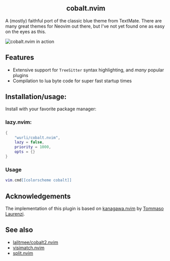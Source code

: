 <p align="center">
  <h2 align="center">cobalt.nvim</h2>
</p>

A (mostly) faithful port of the classic blue theme from TextMate. There are
many great themes for Neovim out there, but I've not yet found one as easy on
the eyes as this.

![cobalt.nvim in action](https://github.com/user-attachments/assets/3422936f-1849-47c5-8136-16f76546f3c0)

## Features

- Extensive support for `TreeSitter` syntax highlighting, and _many_ popular plugins
- Compilation to lua byte code for super fast startup times

## Installation/usage:

Install with your favorite package manager:

### lazy.nvim:
``` lua
{
    "wurli/cobalt.nvim",
    lazy = false,
    priority = 1000,
    opts = {}
}
```

### Usage
``` lua
vim.cmd[[colorscheme cobalt]]
```

## Acknowledgements

The implementation of this plugin is based on
[kanagawa.nvim](https://github.com/rebelot/kanagawa.nvim) by [Tommaso
Laurenzi](https://github.com/rebelot).

## See also

*   [lalitmee/cobalt2.nvim](https://github.com/lalitmee/cobalt2.nvim)
*   [visimatch.nvim](https://github.com/wurli/visimatch.nvim)
*   [split.nvim](https://github.com/wurli/split.nvim)

